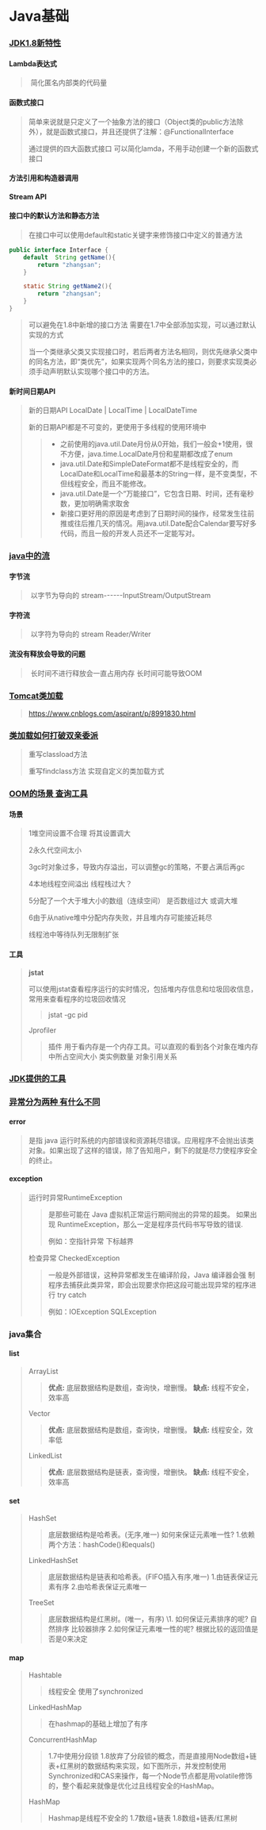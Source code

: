 # Java基础

### <u>JDK1.8新特性</u>

#### 			Lambda表达式

> ​	简化匿名内部类的代码量

#### 			函数式接口

> 简单来说就是只定义了一个抽象方法的接口（Object类的public方法除外），就是函数式接口，并且还提供了注解：@FunctionalInterface
>
> 通过提供的四大函数式接口 可以简化lamda，不用手动创建一个新的函数式接口

#### 		方法引用和构造器调用

#### 		Stream API

#### 		接口中的默认方法和静态方法

> 在接口中可以使用default和static关键字来修饰接口中定义的普通方法

```java
public interface Interface {
    default  String getName(){
        return "zhangsan";
    }

    static String getName2(){
        return "zhangsan";
    }
}

```

> 可以避免在1.8中新增的接口方法 需要在1.7中全部添加实现，可以通过默认实现的方式
>
> 当一个类继承父类又实现接口时，若后两者方法名相同，则优先继承父类中的同名方法，即“类优先”，如果实现两个同名方法的接口，则要求实现类必须手动声明默认实现哪个接口中的方法。

#### 		新时间日期API

> 新的日期API LocalDate | LocalTime | LocalDateTime
>
> 新的日期API都是不可变的，更使用于多线程的使用环境中
>
> >  * 之前使用的java.util.Date月份从0开始，我们一般会+1使用，很不方便，java.time.LocalDate月份和星期都改成了enum
> >  * java.util.Date和SimpleDateFormat都不是线程安全的，而LocalDate和LocalTime和最基本的String一样，是不变类型，不但线程安全，而且不能修改。
> >  * java.util.Date是一个“万能接口”，它包含日期、时间，还有毫秒数，更加明确需求取舍
> >  * 新接口更好用的原因是考虑到了日期时间的操作，经常发生往前推或往后推几天的情况。用java.util.Date配合Calendar要写好多代码，而且一般的开发人员还不一定能写对。

[新特性]: https://blog.csdn.net/qq_29411737/article/details/80835658





### <u>java中的流</u>

#### 	字节流

> ​	以字节为导向的 stream------InputStream/OutputStream

#### 	字符流

> ​	以字符为导向的 stream Reader/Writer

#### 	流没有释放会导致的问题

> ​	长时间不进行释放会一直占用内存 长时间可能导致OOM



### <u>Tomcat类加载</u>

> https://www.cnblogs.com/aspirant/p/8991830.html



### <u>类加载如何打破双亲委派</u>

> 重写classload方法
>
> 重写findclass方法 实现自定义的类加载方式

### <u>OOM的场景 查询工具</u>

#### 场景

> 1堆空间设置不合理 将其设置调大
>
> 2永久代空间太小
>
> 3gc时对象过多，导致内存溢出，可以调整gc的策略，不要占满后再gc
>
> 4本地线程空间溢出 线程栈过大？
>
> 5分配了一个大于堆大小的数组（连续空间）  是否数组过大 或调大堆
>
> 6由于从native堆中分配内存失败，并且堆内存可能接近耗尽
>
> 线程池中等待队列无限制扩张

#### 工具

> **jstat**
>
> 可以使用jstat查看程序运行的实时情况，包括堆内存信息和垃圾回收信息，常用来查看程序的垃圾回收情况
>
> > jstat -gc pid
>
> Jprofiler
>
> > 插件 用于看内存是一个内存工具。可以直观的看到各个对象在堆内存中所占空间大小 类实例数量 对象引用关系



### <u>JDK提供的工具</u>



### <u>异常分为两种 有什么不同</u>

#### error

> 是指 java 运行时系统的内部错误和资源耗尽错误。应用程序不会抛出该类对象。如果出现了这样的错误，除了告知用户，剩下的就是尽力使程序安全的终止。

#### exception

> 运行时异常RuntimeException
>
> > 是那些可能在 Java 虚拟机正常运行期间抛出的异常的超类。 如果出现 RuntimeException，那么一定是程序员代码书写导致的错误.
> >
> > 例如：空指针异常 下标越界
>
> 检查异常 CheckedException
>
> > 一般是外部错误，这种异常都发生在编译阶段，Java 编译器会强
> > 制程序去捕获此类异常，即会出现要求你把这段可能出现异常的程序进行 try catch
> >
> > 例如：IOException SQLException

### java集合

#### list

> ArrayList
>
> > **优点:** 底层数据结构是数组，查询快，增删慢。
> > **缺点:** 线程不安全，效率高
>
> Vector
>
> > **优点:** 底层数据结构是数组，查询快，增删慢。
> > **缺点:** 线程安全，效率低
>
> LinkedList
>
> > **优点:** 底层数据结构是链表，查询慢，增删快。
> > **缺点:** 线程不安全，效率高

#### set

> HashSet
>
> > 底层数据结构是哈希表。(无序,唯一)
> > 如何来保证元素唯一性?
> > 1.依赖两个方法：hashCode()和equals()
>
> LinkedHashSet
>
> > 底层数据结构是链表和哈希表。(FIFO插入有序,唯一)
> > 1.由链表保证元素有序
> > 2.由哈希表保证元素唯一
>
> TreeSet
>
> > 底层数据结构是红黑树。(唯一，有序)
> > \1. 如何保证元素排序的呢?
> > 自然排序
> > 比较器排序
> > 2.如何保证元素唯一性的呢?
> > 根据比较的返回值是否是0来决定

#### map

> Hashtable
>
> > 线程安全 使用了synchronized
>
> LinkedHashMap
>
> > 在hashmap的基础上增加了有序
>
> ConcurrentHashMap
>
> > 1.7中使用分段锁 1.8放弃了分段锁的概念，而是直接用Node数组+链表+红黑树的数据结构来实现，如下图所示，并发控制使用Synchronized和CAS来操作，每一个Node节点都是用volatile修饰的，整个看起来就像是优化过且线程安全的HashMap。
>
> HashMap
>
> > Hashmap是线程不安全的 1.7数组+链表 1.8数组+链表/红黑树

